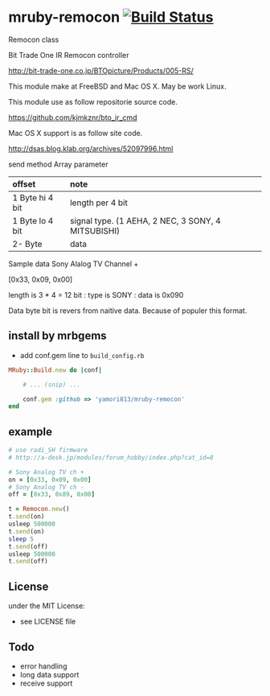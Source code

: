 # mruby-remocon   [![Build Status](https://travis-ci.org/yamori813/mruby-remocon.svg?branch=master)](https://travis-ci.org/yamori813/mruby-remocon)
Remocon class

Bit Trade One IR Remocon controller

http://bit-trade-one.co.jp/BTOpicture/Products/005-RS/

This module make at FreeBSD and Mac OS X. May be work Linux.

This module use as follow repositorie source code.

https://github.com/kjmkznr/bto_ir_cmd

Mac OS X support is as follow site code.

http://dsas.blog.klab.org/archives/52097996.html

send method Array parameter

|offset|note|
|:--|:--|
|1 Byte hi 4 bit | length per 4 bit |
|1 Byte lo 4 bit | signal type. (1 AEHA, 2 NEC, 3 SONY, 4 MITSUBISHI)|
|2- Byte | data |

Sample data Sony Alalog TV Channel +

[0x33, 0x09, 0x00]

length is 3 * 4  = 12 bit : type is SONY : data is 0x090

Data byte bit is revers from naitive data. Because of populer this format.

## install by mrbgems
- add conf.gem line to `build_config.rb`

```ruby
MRuby::Build.new do |conf|

    # ... (snip) ...

    conf.gem :github => 'yamori813/mruby-remocon'
end
```
## example
```ruby
# use radi_SH firmware
# http://a-desk.jp/modules/forum_hobby/index.php?cat_id=8

# Sony Analog TV ch +
on = [0x33, 0x09, 0x00]
# Sony Analog TV ch -
off = [0x33, 0x89, 0x00]

t = Remocon.new()
t.send(on)
usleep 500000
t.send(on)
sleep 5
t.send(off)
usleep 500000
t.send(off)
```

## License
under the MIT License:
- see LICENSE file

## Todo

- error handling
- long data support
- receive support
